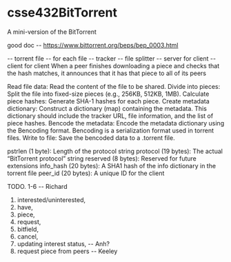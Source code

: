 # csse432BitTorrent
A mini-version of the BitTorrent

good doc -- https://www.bittorrent.org/beps/bep_0003.html

-- torrent file -- for each file 
-- tracker 
    -- file splitter 
-- server for client
-- client for client 
    When a peer finishes downloading a piece and checks that the hash matches, it announces that it has that piece to all of its peers


Read file data: Read the content of the file to be shared.
Divide into pieces: Split the file into fixed-size pieces (e.g., 256KB, 512KB, 1MB).
Calculate piece hashes: Generate SHA-1 hashes for each piece.
Create metadata dictionary: Construct a dictionary (map) containing the metadata. This dictionary should include the tracker URL, file information, and the list of piece hashes.
Bencode the metadata: Encode the metadata dictionary using the Bencoding format. Bencoding is a serialization format used in torrent files.
Write to file: Save the bencoded data to a .torrent file.

pstrlen (1 byte): Length of the protocol string
protocol (19 bytes): The actual “BitTorrent protocol” string
reserved (8 bytes): Reserved for future extensions
info_hash (20 bytes): A SHA1 hash of the info dictionary in the torrent file
peer_id (20 bytes): A unique ID for the client

TODO. 1-6 -- Richard
1) interested/uninterested,
2) have,
3) piece,
4) request,
5) bitfield,
6) cancel,
7) updating interest status, -- Anh?
8) request piece from peers -- Keeley
